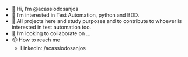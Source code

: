 - 👋 Hi, I’m @acassiodosanjos
- 👀 I’m interested in Test Automation, python and BDD.
- 🌱 All projects here and study purposes and to contribute to whoever is interested in test automation too.
- 💞️ I’m looking to collaborate on ...
- 📫 How to reach me 
    - Linkedin: /acassiodosanjos

<!---
acassiodosanjos/acassiodosanjos is a ✨ special ✨ repository because its `README.md` (this file) appears on your GitHub profile.
You can click the Preview link to take a look at your changes.
--->
